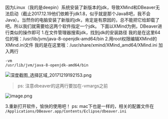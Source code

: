 因为Linux（我的是deepin）系统安装了新版本的jdk，导致XMind和DBeaver无法启动（截止2017.12.19他们依赖于jdk1.8，似乎就是那个Java8吧，我不会Java）。当然你的电脑安装了新版的jdk，肯定是有原因的，总不能把它给卸载了吧。所以我们就需要给这两个软件指定一个jdk。
下面以XMind为例，DBeaver进行类似的操作即可
1.在文件管理器搜索jdk，找到jdk的安装路径
我的是在这里64位的哦：/usr/lib/jvm/java-8-openjdk-amd64/bin
2.用root权限编辑XMind的XMind.ini文件
我的是在这里哦：/usr/share/xmind/XMind_amd64/XMind.ini
加入两行
```
-vm
/usr/lib/jvm/java-8-openjdk-amd64/bin
```
![深度截图_选择区域_20171219192153.png](http://upload-images.jianshu.io/upload_images/6434906-e20d528976b092cc.png?imageMogr2/auto-orient/strip%7CimageView2/2/w/1240)


> ps: 注意dbeaver的这两行要加在-vmargs之前

![image.png](https://upload-images.jianshu.io/upload_images/6434906-f73deb33be84cc29.png?imageMogr2/auto-orient/strip%7CimageView2/2/w/1240)


3.重新打开软件，愉快的使用吧！
ps: mac下也是一样的，相关的配置文件在
`/Applications/DBeaver.app/Contents/Eclipse/dbeaver.ini`
